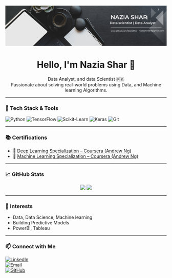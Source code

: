 <p align="center">
  <img src="https://github.com/NaziaShar/NaziaShar/blob/main/NaziaShar.png" alt="Nazia Shar Banner"/>
</p>

<h1 align="center">Hello, I'm Nazia Shar 👋</h1>
<p align="center">
  Data Analyst, and data Scientist 🇵🇰<br>
  Passionate about solving real-world problems using Data, and Machine learning Algorithms.
</p>

---

### 🔧 Tech Stack & Tools

![Python](https://img.shields.io/badge/Python-3670A0?style=flat&logo=python&logoColor=white)
![TensorFlow](https://img.shields.io/badge/TensorFlow-FF6F00?style=flat&logo=tensorflow&logoColor=white)
![Scikit-Learn](https://img.shields.io/badge/Scikit--Learn-F7931E?style=flat&logo=scikit-learn&logoColor=white)
![Keras](https://img.shields.io/badge/Keras-D00000?style=flat&logo=keras&logoColor=white)
![Git](https://img.shields.io/badge/Git-F05032?style=flat&logo=git&logoColor=white)

---

### 📚 Certifications

- 🧠 [Deep Learning Specialization – Coursera (Andrew Ng)](https://www.coursera.org/account/accomplishments/specialization/WYMT75ZMFFFK)
- 🤖 [Machine Learning Specialization – Coursera (Andrew Ng)](https://www.coursera.org/account/accomplishments/specialization/EVM9R8VS8322)

---

### 📈 GitHub Stats

<p align="center">
  <img src="https://github-readme-stats.vercel.app/api?username=NaziaShar&show_icons=true&theme=tokyonight" width="48%" />
  <img src="https://github-readme-streak-stats.herokuapp.com?user=NaziaShar&theme=tokyonight" width="48%" />
</p>

---

### 🧠 Interests

- Data, Data Science, Machine learning 
- Building Predictive Models
- PowerBI, Tableau

---

### 📫 Connect with Me

[![LinkedIn](https://img.shields.io/badge/LinkedIn-0077B5?style=flat&logo=linkedin&logoColor=white)](https://www.linkedin.com/in/nazia-shar-3611a6239)  
[![Email](https://img.shields.io/badge/Email-D14836?style=flat&logo=gmail&logoColor=white)](mailto:naziashar394@gmail.com)  
[![GitHub](https://img.shields.io/badge/GitHub-000?style=flat&logo=github&logoColor=white)](https://github.com/NaziaShar/)
